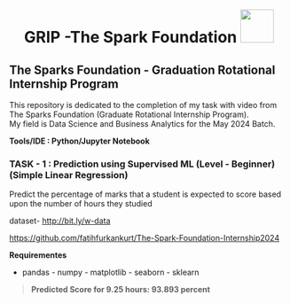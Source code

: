 <h1 align="center">GRIP -The Spark Foundation <img src="https://www.thesparksfoundationsingapore.org/images/logo_small.png" width="60"></h1>

## The Sparks Foundation - Graduation Rotational Internship Program

This repository is dedicated to the completion of my task with video from The Sparks Foundation (Graduate Rotational Internship Program). <br>
My field is Data Science and Business Analytics for the May 2024 Batch.

**Tools/IDE : Python/Jupyter Notebook**

### TASK - 1 : **Prediction using Supervised ML (Level - Beginner)**  (Simple Linear Regression)

Predict the percentage of marks that a student is expected to score based upon the number of hours they studied

dataset- http://bit.ly/w-data

https://github.com/fatihfurkankurt/The-Spark-Foundation-Internship2024

**Requirementes**

 - pandas - numpy - matplotlib - seaborn - sklearn
>**Predicted Score for 9.25 hours: 93.893 percent**
